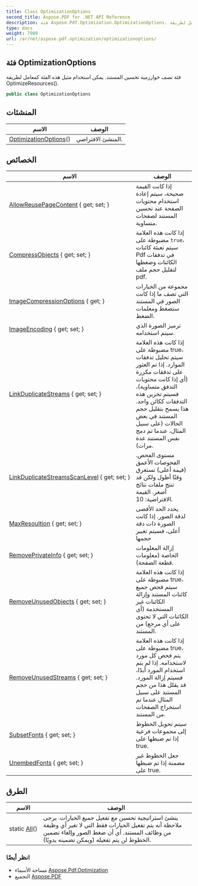 ```yaml
---
title: Class OptimizationOptions
second_title: Aspose.PDF for .NET API Reference
description: فئة Aspose.Pdf.Optimization.OptimizationOptions. فئة تصف خوارزمية تحسين المستند. يمكن استخدام مثيل هذه الفئة كمعامل لطريقة OptimizeResources
type: docs
weight: 7980
url: /ar/net/aspose.pdf.optimization/optimizationoptions/
---
```

## فئة OptimizationOptions

فئة تصف خوارزمية تحسين المستند. يمكن استخدام مثيل هذه الفئة كمعامل لطريقة OptimizeResources().

```csharp
public class OptimizationOptions
```

## المنشئات

| الاسم | الوصف |
| --- | --- |
| [OptimizationOptions](optimizationoptions/)() | المنشئ الافتراضي. |

## الخصائص

| الاسم | الوصف |
| --- | --- |
| [AllowReusePageContent](../../aspose.pdf.optimization/optimizationoptions/allowreusepagecontent/) { get; set; } | إذا كانت القيمة صحيحة، سيتم إعادة استخدام محتويات الصفحة عند تحسين المستند لصفحات متساوية. |
| [CompressObjects](../../aspose.pdf.optimization/optimizationoptions/compressobjects/) { get; set; } | إذا كانت هذه العلامة مضبوطة على `true`، سيتم تعبئة كائنات Pdf في تدفقات الكائنات وضغطها لتقليل حجم ملف pdf. |
| [ImageCompressionOptions](../../aspose.pdf.optimization/optimizationoptions/imagecompressionoptions/) { get; } | مجموعة من الخيارات التي تصف ما إذا كانت الصور في المستند ستضغط ومعلمات الضغط. |
| [ImageEncoding](../../aspose.pdf.optimization/optimizationoptions/imageencoding/) { get; set; } | ترميز الصورة الذي سيتم استخدامه. |
| [LinkDuplicateStreams](../../aspose.pdf.optimization/optimizationoptions/linkduplicatestreams/) { get; set; } | إذا كانت هذه العلامة مضبوطة على true، سيتم تحليل تدفقات الموارد. إذا تم العثور على تدفقات مكررة (أي إذا كانت محتويات التدفق متساوية)، فسيتم تخزين هذه التدفقات ككائن واحد. هذا يسمح بتقليل حجم المستند في بعض الحالات (على سبيل المثال، عندما تم دمج نفس المستند عدة مرات). |
| [LinkDuplicateStreamsScanLevel](../../aspose.pdf.optimization/optimizationoptions/linkduplicatestreamsscanlevel/) { get; set; } | مستوى الفحص. الفحوصات الأعمق (قيمة أعلى) تستغرق وقتًا أطول ولكن قد تنتج ملفات نتائج أصغر. القيمة الافتراضية: 10. |
| [MaxResoultion](../../aspose.pdf.optimization/optimizationoptions/maxresoultion/) { get; set; } | يحدد الحد الأقصى لدقة الصور. إذا كانت الصورة ذات دقة أعلى، فسيتم تغيير حجمها |
| [RemovePrivateInfo](../../aspose.pdf.optimization/optimizationoptions/removeprivateinfo/) { get; set; } | إزالة المعلومات الخاصة (معلومات قطعة الصفحة). |
| [RemoveUnusedObjects](../../aspose.pdf.optimization/optimizationoptions/removeunusedobjects/) { get; set; } | إذا كانت هذه العلامة مضبوطة على true، سيتم فحص جميع كائنات المستند وإزالة الكائنات غير المستخدمة (أي الكائنات التي لا تحتوي على أي مرجع) من المستند. |
| [RemoveUnusedStreams](../../aspose.pdf.optimization/optimizationoptions/removeunusedstreams/) { get; set; } | إذا كانت هذه العلامة مضبوطة على true، يتم فحص كل مورد لاستخدامه. إذا لم يتم استخدام المورد أبدًا، فسيتم إزالة المورد. قد يقلل هذا من حجم المستند على سبيل المثال عندما تم استخراج الصفحات من المستند. |
| [SubsetFonts](../../aspose.pdf.optimization/optimizationoptions/subsetfonts/) { get; set; } | سيتم تحويل الخطوط إلى مجموعات فرعية إذا تم ضبطها على true. |
| [UnembedFonts](../../aspose.pdf.optimization/optimizationoptions/unembedfonts/) { get; set; } | جعل الخطوط غير مضمنة إذا تم ضبطها على true. |

## الطرق

| الاسم | الوصف |
| --- | --- |
| static [All](../../aspose.pdf.optimization/optimizationoptions/all/)() | ينشئ استراتيجية تحسين مع تفعيل جميع الخيارات. يرجى ملاحظة أنه يتم تفعيل الخيارات فقط التي لا تغير أي وظيفة من وظائف المستند. أي أن ضغط الصور وإلغاء تضمين الخطوط لن يتم تفعيله (ويمكن تضمينه يدويًا). |

### انظر أيضًا

* مساحة الأسماء [Aspose.Pdf.Optimization](../../aspose.pdf.optimization/)
* التجميع [Aspose.PDF](../../)